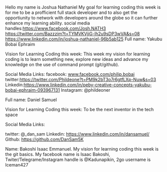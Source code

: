 Hello my name is Joshua Nathaniel
My goal for learning coding this week is for me to be a profficient full stack developer and to also get the opportiunity to network with developers around the globe so it can further enhance my learning ability.
social media handles:https://www.facebook.com/Josh.NATH3 
https://twitter.com/Bazzzim?t=TYMVKVjiG-lh2u9sDP3wVA&s=08
https://www.linkedin.com/in/joshua-nathaniel-96b5ab125
Full name: 
Yakubu Bobai Ephraim

Vision for Learning Coding this week:
This week my vision for learning coding is to learn something new, explore new ideas and advance my knowledge on the use of command prompt (git/github).

Social Media Links:
facebook: www.facebook.com/philip.bobai
twitter:https://twitter.com/Phildeone?t=PM9k2bT3o7r6gtfLXp-Nuw&s=03
Linkedin:https://www.linkedin.com/in/peby-creative-concepts-yakubu-bobai-ephraim-093967131
Instagram: @phildeoner

Full name: 
Daniel Samuel

Vision for Learning Coding this week:
To be the next inventor in the tech space

Social Media Links:

twitter: @_dan_sam
Linkedin: https://www.linkedin.com/in/dansamuel/
Github: https://github.com/DanSam5K

Name: Bakoshi Isaac Emmanuel.
My vision for learning coding this week is the git basics.
My facebook name is Isaac Bakoshi, Twiter/Telegrame/Instagram handle is @Kadunapikin, 2go username is Iceman427
